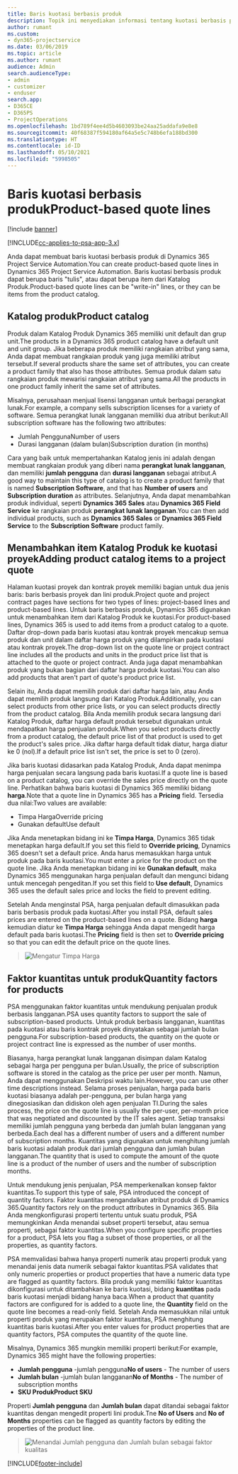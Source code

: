 ```yaml
---
title: Baris kuotasi berbasis produk
description: Topik ini menyediakan informasi tentang kuotasi berbasis produk.
author: rumant
ms.custom:
- dyn365-projectservice
ms.date: 03/06/2019
ms.topic: article
ms.author: rumant
audience: Admin
search.audienceType:
- admin
- customizer
- enduser
search.app:
- D365CE
- D365PS
- ProjectOperations
ms.openlocfilehash: 1bd789f4ee4d5b4603093be24aa25addafa9e8e8
ms.sourcegitcommit: 40f68387f594180af64a5e5c748b6efa188bd300
ms.translationtype: HT
ms.contentlocale: id-ID
ms.lasthandoff: 05/10/2021
ms.locfileid: "5998505"
---
```

# <a name="product-based-quote-lines"></a><span data-ttu-id="608ad-103">Baris kuotasi berbasis produk</span><span class="sxs-lookup"><span data-stu-id="608ad-103">Product-based quote lines</span></span>

[!include [banner](../includes/psa-now-project-operations.md)]

[!INCLUDE[cc-applies-to-psa-app-3.x](../includes/cc-applies-to-psa-app-3x.md)]


<span data-ttu-id="608ad-104">Anda dapat membuat baris kuotasi berbasis produk di Dynamics 365 Project Service Automation.</span><span class="sxs-lookup"><span data-stu-id="608ad-104">You can create product-based quote lines in Dynamics 365 Project Service Automation.</span></span> <span data-ttu-id="608ad-105">Baris kuotasi berbasis produk dapat berupa baris "tulis", atau dapat berupa item dari Katalog Produk.</span><span class="sxs-lookup"><span data-stu-id="608ad-105">Product-based quote lines can be "write-in" lines, or they can be items from the product catalog.</span></span>

## <a name="product-catalog"></a><span data-ttu-id="608ad-106">Katalog produk</span><span class="sxs-lookup"><span data-stu-id="608ad-106">Product catalog</span></span>

<span data-ttu-id="608ad-107">Produk dalam Katalog Produk Dynamics 365 memiliki unit default dan grup unit.</span><span class="sxs-lookup"><span data-stu-id="608ad-107">The products in a Dynamics 365 product catalog have a default unit and unit group.</span></span> <span data-ttu-id="608ad-108">Jika beberapa produk memiliki rangkaian atribut yang sama, Anda dapat membuat rangkaian produk yang juga memiliki atribut tersebut.</span><span class="sxs-lookup"><span data-stu-id="608ad-108">If several products share the same set of attributes, you can create a product family that also has those attributes.</span></span> <span data-ttu-id="608ad-109">Semua produk dalam satu rangkaian produk mewarisi rangkaian atribut yang sama.</span><span class="sxs-lookup"><span data-stu-id="608ad-109">All the products in one product family inherit the same set of attributes.</span></span>

<span data-ttu-id="608ad-110">Misalnya, perusahaan menjual lisensi langganan untuk berbagai perangkat lunak.</span><span class="sxs-lookup"><span data-stu-id="608ad-110">For example, a company sells subscription licenses for a variety of software.</span></span> <span data-ttu-id="608ad-111">Semua perangkat lunak langganan memiliki dua atribut berikut:</span><span class="sxs-lookup"><span data-stu-id="608ad-111">All subscription software has the following two attributes:</span></span>

- <span data-ttu-id="608ad-112">Jumlah Pengguna</span><span class="sxs-lookup"><span data-stu-id="608ad-112">Number of users</span></span> 
- <span data-ttu-id="608ad-113">Durasi langganan (dalam bulan)</span><span class="sxs-lookup"><span data-stu-id="608ad-113">Subscription duration (in months)</span></span>

<span data-ttu-id="608ad-114">Cara yang baik untuk mempertahankan Katalog jenis ini adalah dengan membuat rangkaian produk yang diberi nama **perangkat lunak langganan**, dan memiliki **jumlah pengguna** dan **durasi langganan** sebagai atribut.</span><span class="sxs-lookup"><span data-stu-id="608ad-114">A good way to maintain this type of catalog is to create a product family that is named **Subscription Software**, and that has **Number of users** and **Subscription duration** as attributes.</span></span> <span data-ttu-id="608ad-115">Selanjutnya, Anda dapat menambahkan produk individual, seperti **Dynamics 365 Sales** atau **Dynamics 365 Field Service** ke rangkaian produk **perangkat lunak langganan**.</span><span class="sxs-lookup"><span data-stu-id="608ad-115">You can then add individual products, such as **Dynamics 365 Sales** or **Dynamics 365 Field Service** to the **Subscription Software** product family.</span></span>

## <a name="adding-product-catalog-items-to-a-project-quote"></a><span data-ttu-id="608ad-116">Menambahkan item Katalog Produk ke kuotasi proyek</span><span class="sxs-lookup"><span data-stu-id="608ad-116">Adding product catalog items to a project quote</span></span>

<span data-ttu-id="608ad-117">Halaman kuotasi proyek dan kontrak proyek memiliki bagian untuk dua jenis baris: baris berbasis proyek dan lini produk.</span><span class="sxs-lookup"><span data-stu-id="608ad-117">Project quote and project contract pages have sections for two types of lines: project-based lines and product-based lines.</span></span> <span data-ttu-id="608ad-118">Untuk baris berbasis produk, Dynamics 365 digunakan untuk menambahkan item dari Katalog Produk ke kuotasi.</span><span class="sxs-lookup"><span data-stu-id="608ad-118">For product-based lines, Dynamics 365 is used to add items from a product catalog to a quote.</span></span> <span data-ttu-id="608ad-119">Daftar drop-down pada baris kuotasi atau kontrak proyek mencakup semua produk dan unit dalam daftar harga produk yang dilampirkan pada kuotasi atau kontrak proyek.</span><span class="sxs-lookup"><span data-stu-id="608ad-119">The drop-down list on the quote line or project contract line includes all the products and units in the product price list that is attached to the quote or project contract.</span></span> <span data-ttu-id="608ad-120">Anda juga dapat menambahkan produk yang bukan bagian dari daftar harga produk kuotasi.</span><span class="sxs-lookup"><span data-stu-id="608ad-120">You can also add products that aren't part of quote's product price list.</span></span>

<span data-ttu-id="608ad-121">Selain itu, Anda dapat memilih produk dari daftar harga lain, atau Anda dapat memilih produk langsung dari Katalog Produk.</span><span class="sxs-lookup"><span data-stu-id="608ad-121">Additionally, you can select products from other price lists, or you can select products directly from the product catalog.</span></span> <span data-ttu-id="608ad-122">Bila Anda memilih produk secara langsung dari Katalog Produk, daftar harga default produk tersebut digunakan untuk mendapatkan harga penjualan produk.</span><span class="sxs-lookup"><span data-stu-id="608ad-122">When you select products directly from a product catalog, the default price list of that product is used to get the product's sales price.</span></span> <span data-ttu-id="608ad-123">Jika daftar harga default tidak diatur, harga diatur ke 0 (nol).</span><span class="sxs-lookup"><span data-stu-id="608ad-123">If a default price list isn't set, the price is set to 0 (zero).</span></span>

<span data-ttu-id="608ad-124">Jika baris kuotasi didasarkan pada Katalog Produk, Anda dapat menimpa harga penjualan secara langsung pada baris kuotasi.</span><span class="sxs-lookup"><span data-stu-id="608ad-124">If a quote line is based on a product catalog, you can override the sales price directly on the quote line.</span></span> <span data-ttu-id="608ad-125">Perhatikan bahwa baris kuotasi di Dynamics 365 memiliki bidang **harga**.</span><span class="sxs-lookup"><span data-stu-id="608ad-125">Note that a quote line in Dynamics 365 has a **Pricing** field.</span></span> <span data-ttu-id="608ad-126">Tersedia dua nilai:</span><span class="sxs-lookup"><span data-stu-id="608ad-126">Two values are available:</span></span>

- <span data-ttu-id="608ad-127">Timpa Harga</span><span class="sxs-lookup"><span data-stu-id="608ad-127">Override pricing</span></span>  
- <span data-ttu-id="608ad-128">Gunakan default</span><span class="sxs-lookup"><span data-stu-id="608ad-128">Use default</span></span>

<span data-ttu-id="608ad-129">Jika Anda menetapkan bidang ini ke **Timpa Harga**, Dynamics 365 tidak menetapkan harga default.</span><span class="sxs-lookup"><span data-stu-id="608ad-129">If you set this field to **Override pricing**, Dynamics 365 doesn't set a default price.</span></span> <span data-ttu-id="608ad-130">Anda harus memasukkan harga untuk produk pada baris kuotasi.</span><span class="sxs-lookup"><span data-stu-id="608ad-130">You must enter a price for the product on the quote line.</span></span> <span data-ttu-id="608ad-131">Jika Anda menetapkan bidang ini ke **Gunakan default**, maka Dynamics 365 menggunakan harga penjualan default dan mengunci bidang untuk mencegah pengeditan.</span><span class="sxs-lookup"><span data-stu-id="608ad-131">If you set this field to **Use default**, Dynamics 365 uses the default sales price and locks the field to prevent editing.</span></span>

<span data-ttu-id="608ad-132">Setelah Anda menginstal PSA, harga penjualan default dimasukkan pada baris berbasis produk pada kuotasi.</span><span class="sxs-lookup"><span data-stu-id="608ad-132">After you install PSA, default sales prices are entered on the product-based lines on a quote.</span></span> <span data-ttu-id="608ad-133">Bidang **harga** kemudian diatur ke **Timpa Harga** sehingga Anda dapat mengedit harga default pada baris kuotasi.</span><span class="sxs-lookup"><span data-stu-id="608ad-133">The **Pricing** field is then set to **Override pricing** so that you can edit the default price on the quote lines.</span></span>

> ![Mengatur Timpa Harga](media/basic-guide-10.png)
 
## <a name="quantity-factors-for-products"></a><span data-ttu-id="608ad-135">Faktor kuantitas untuk produk</span><span class="sxs-lookup"><span data-stu-id="608ad-135">Quantity factors for products</span></span>

<span data-ttu-id="608ad-136">PSA menggunakan faktor kuantitas untuk mendukung penjualan produk berbasis langganan.</span><span class="sxs-lookup"><span data-stu-id="608ad-136">PSA uses quantity factors to support the sale of subscription-based products.</span></span> <span data-ttu-id="608ad-137">Untuk produk berbasis langganan, kuantitas pada kuotasi atau baris kontrak proyek dinyatakan sebagai jumlah bulan pengguna.</span><span class="sxs-lookup"><span data-stu-id="608ad-137">For subscription-based products, the quantity on the quote or project contract line is expressed as the number of user months.</span></span>

<span data-ttu-id="608ad-138">Biasanya, harga perangkat lunak langganan disimpan dalam Katalog sebagai harga per pengguna per bulan.</span><span class="sxs-lookup"><span data-stu-id="608ad-138">Usually, the price of subscription software is stored in the catalog as the price per user per month.</span></span> <span data-ttu-id="608ad-139">Namun, Anda dapat menggunakan Deskripsi waktu lain.</span><span class="sxs-lookup"><span data-stu-id="608ad-139">However, you can use other time descriptions instead.</span></span> <span data-ttu-id="608ad-140">Selama proses penjualan, harga pada baris kuotasi biasanya adalah per-pengguna, per bulan harga yang dinegosiasikan dan didiskon oleh agen penjualan TI.</span><span class="sxs-lookup"><span data-stu-id="608ad-140">During the sales process, the price on the quote line is usually the per-user, per-month price that was negotiated and discounted by the IT sales agent.</span></span> <span data-ttu-id="608ad-141">Setiap transaksi memiliki jumlah pengguna yang berbeda dan jumlah bulan langganan yang berbeda.</span><span class="sxs-lookup"><span data-stu-id="608ad-141">Each deal has a different number of users and a different number of subscription months.</span></span> <span data-ttu-id="608ad-142">Kuantitas yang digunakan untuk menghitung jumlah baris kuotasi adalah produk dari jumlah pengguna dan jumlah bulan langganan.</span><span class="sxs-lookup"><span data-stu-id="608ad-142">The quantity that is used to compute the amount of the quote line is a product of the number of users and the number of subscription months.</span></span>

<span data-ttu-id="608ad-143">Untuk mendukung jenis penjualan, PSA memperkenalkan konsep faktor kuantitas.</span><span class="sxs-lookup"><span data-stu-id="608ad-143">To support this type of sale, PSA introduced the concept of quantity factors.</span></span> <span data-ttu-id="608ad-144">Faktor kuantitas mengandalkan atribut produk di Dynamics 365.</span><span class="sxs-lookup"><span data-stu-id="608ad-144">Quantity factors rely on the product attributes in Dynamics 365.</span></span> <span data-ttu-id="608ad-145">Bila Anda mengkonfigurasi properti tertentu untuk suatu produk, PSA memungkinkan Anda menandai subset properti tersebut, atau semua properti, sebagai faktor kuantitas.</span><span class="sxs-lookup"><span data-stu-id="608ad-145">When you configure specific properties for a product, PSA lets you flag a subset of those properties, or all the properties, as quantity factors.</span></span>

<span data-ttu-id="608ad-146">PSA memvalidasi bahwa hanya properti numerik atau properti produk yang menandai jenis data numerik sebagai faktor kuantitas.</span><span class="sxs-lookup"><span data-stu-id="608ad-146">PSA validates that only numeric properties or product properties that have a numeric data type are flagged as quantity factors.</span></span> <span data-ttu-id="608ad-147">Bila produk yang memiliki faktor kuantitas dikonfigurasi untuk ditambahkan ke baris kuotasi, bidang **kuantitas** pada baris kuotasi menjadi bidang hanya baca.</span><span class="sxs-lookup"><span data-stu-id="608ad-147">When a product that quantity factors are configured for is added to a quote line, the **Quantity** field on the quote line becomes a read-only field.</span></span> <span data-ttu-id="608ad-148">Setelah Anda memasukkan nilai untuk properti produk yang merupakan faktor kuantitas, PSA menghitung kuantitas baris kuotasi.</span><span class="sxs-lookup"><span data-stu-id="608ad-148">After you enter values for product properties that are quantity factors, PSA computes the quantity of the quote line.</span></span>

<span data-ttu-id="608ad-149">Misalnya, Dynamics 365 mungkin memiliki properti berikut:</span><span class="sxs-lookup"><span data-stu-id="608ad-149">For example, Dynamics 365 might have the following properties:</span></span> 

- <span data-ttu-id="608ad-150">**Jumlah pengguna** -jumlah pengguna</span><span class="sxs-lookup"><span data-stu-id="608ad-150">**No of users** - The number of users</span></span> 
- <span data-ttu-id="608ad-151">**Jumlah bulan** -jumlah bulan langganan</span><span class="sxs-lookup"><span data-stu-id="608ad-151">**No of Months** - The number of subscription months</span></span>
- <span data-ttu-id="608ad-152">**SKU Produk**</span><span class="sxs-lookup"><span data-stu-id="608ad-152">**Product SKU**</span></span> 

<span data-ttu-id="608ad-153">Properti **Jumlah pengguna** dan **Jumlah bulan** dapat ditandai sebagai faktor kuantitas dengan mengedit properti lini produk.</span><span class="sxs-lookup"><span data-stu-id="608ad-153">Tne **No of Users** and **No of Months** properties can be flagged as quantity factors by editing the properties of the product line.</span></span> 

> ![Menandai Jumlah pengguna dan Jumlah bulan sebagai faktor kualitas](media/basic-guide-11.png)
 


[!INCLUDE[footer-include](../includes/footer-banner.md)]